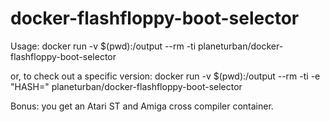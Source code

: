 # docker-flashfloppy-boot-selector

Usage: docker run -v $(pwd):/output --rm -ti planeturban/docker-flashfloppy-boot-selector

or, to check out a specific version:
docker run -v $(pwd):/output --rm -ti -e "HASH=<commit hash>" planeturban/docker-flashfloppy-boot-selector


Bonus: you get an Atari ST and Amiga cross compiler container.
